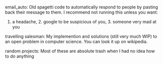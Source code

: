 email_auto: Old spagetti code to automatically respond to people by pasting back their message to them. I recommend not running this unless you want:
1. a headache, 2. google to be suspicious of you, 3. someone very mad at you

travelling salesman: My implemention and solutions (still very much WIP) to an open problem in computer science. You can look it up on wikipedia.

random projects: Most of these are absolute trash when I had no idea how to do anything
